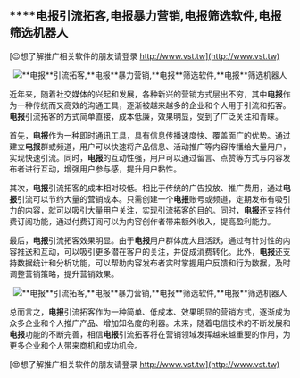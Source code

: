 ## ****电报**引流拓客,**电报**暴力营销,**电报**筛选软件,**电报**筛选机器人**

[😍想了解推广相关软件的朋友请登录 http://www.vst.tw](http://www.vst.tw)

 <center><img src="https://vst.tw/MP4/tuiguang/png/6.png" alt="**电报**引流拓客,**电报**暴力营销,**电报**筛选软件,**电报**筛选机器人"></center>

近年来，随着社交媒体的兴起和发展，各种新兴的营销方式层出不穷，其中**电报**作为一种传统而又高效的沟通工具，逐渐被越来越多的企业和个人用于引流和拓客。**电报**引流拓客的方式简单直接，成本低廉，效果明显，受到了广泛关注和青睐。

首先，**电报**作为一种即时通讯工具，具有信息传播速度快、覆盖面广的优势。通过建立**电报**群或频道，用户可以快速将产品信息、活动推广等内容传播给大量用户，实现快速引流。同时，**电报**的互动性强，用户可以通过留言、点赞等方式与内容发布者进行互动，增强用户参与感，提升用户黏性。

其次，**电报**引流拓客的成本相对较低。相比于传统的广告投放、推广费用，通过**电报**引流可以节约大量的营销成本。只需创建一个**电报**账号或频道，定期发布有吸引力的内容，就可以吸引大量用户关注，实现引流拓客的目的。同时，**电报**还支持付费订阅功能，通过付费订阅可以为内容创作者带来额外收入，提高盈利能力。

最后，**电报**引流拓客效果明显。由于**电报**用户群体庞大且活跃，通过有针对性的内容推送和互动，可以吸引更多潜在客户的关注，并促成消费转化。此外，**电报**还支持数据统计和分析功能，可以帮助内容发布者实时掌握用户反馈和行为数据，及时调整营销策略，提升营销效果。

 <center><img src="https://vst.tw/MP4/tuiguang/png/6.png" alt="**电报**引流拓客,**电报**暴力营销,**电报**筛选软件,**电报**筛选机器人"></center>

总而言之，**电报**引流拓客作为一种简单、低成本、效果明显的营销方式，逐渐成为众多企业和个人推广产品、增加知名度的利器。未来，随着电信技术的不断发展和**电报**功能的不断完善，相信**电报**引流拓客将在营销领域发挥越来越重要的作用，为更多企业和个人带来商机和成功机会。

[😍想了解推广相关软件的朋友请登录 http://www.vst.tw](http://www.vst.tw)



